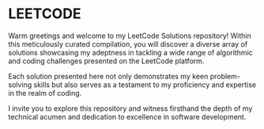 # LEETCODE 

Warm greetings and welcome to my LeetCode Solutions repository! Within this meticulously curated compilation, you will discover a diverse array of solutions showcasing my adeptness in tackling a wide range of algorithmic and coding challenges presented on the LeetCode platform.

Each solution presented here not only demonstrates my keen problem-solving skills but also serves as a testament to my proficiency and expertise in the realm of coding.

I invite you to explore this repository and witness firsthand the depth of my technical acumen and dedication to excellence in software development.
